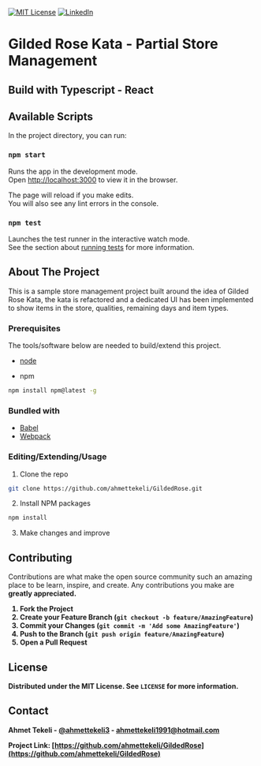 [![MIT License][license-shield]][license-url]
[![LinkedIn][linkedin-shield]][linkedin-url]

# Gilded Rose Kata - Partial Store Management
## Build with Typescript - React

## Available Scripts

In the project directory, you can run:

### `npm start`

Runs the app in the development mode.\
Open [http://localhost:3000](http://localhost:3000) to view it in the browser.

The page will reload if you make edits.\
You will also see any lint errors in the console.

### `npm test`

Launches the test runner in the interactive watch mode.\
See the section about [running tests](https://facebook.github.io/create-react-app/docs/running-tests) for more information.


## About The Project

<p>This is a sample store management project built around the idea of Gilded Rose Kata, the kata is refactored and a dedicated UI has been implemented to show items in the store, qualities, remaining days and item types.</p>

### Prerequisites

The tools/software below are needed to build/extend this project.

- [node](https://nodejs.org/en/)

- npm

```sh
npm install npm@latest -g
```

### Bundled with

- [Babel](https://babeljs.io/)
- [Webpack](https://webpack.js.org/)

### Editing/Extending/Usage

1. Clone the repo

```sh
git clone https://github.com/ahmettekeli/GildedRose.git
```

2. Install NPM packages

```sh
npm install
```

3. Make changes and improve


## Contributing

Contributions are what make the open source community such an amazing place to be learn, inspire, and create. Any contributions you make are <strong>greatly appreciated<strong>.

1. Fork the Project
2. Create your Feature Branch (`git checkout -b feature/AmazingFeature`)
3. Commit your Changes (`git commit -m 'Add some AmazingFeature'`)
4. Push to the Branch (`git push origin feature/AmazingFeature`)
5. Open a Pull Request

## License

Distributed under the MIT License. See `LICENSE` for more information.

## Contact

Ahmet Tekeli - [@ahmettekeli3](https://twitter.com/ahmettekeli3) - ahmettekeli1991@hotmail.com

Project Link: [https://github.com/ahmettekeli/GildedRose](https://github.com/ahmettekeli/GildedRose)

[license-shield]: https://img.shields.io/github/license/othneildrew/Best-README-Template.svg?style=flat-square
[license-url]: https://github.com/ahmettekeli/HumanPoseDetection/blob/master/license.txt
[linkedin-shield]: https://img.shields.io/badge/-LinkedIn-black.svg?style=flat-square&logo=linkedin&colorB=555
[linkedin-url]: https://www.linkedin.com/in/tekeliahmet/
[product-screenshot]: https://github.com/ahmettekeli/GildedRose/
